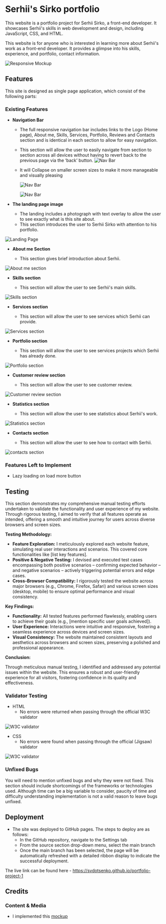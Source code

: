 # Serhii's Sirko portfolio

This website is a portfolio project for Serhii Sirko, a front-end developer. It showcases Serhii's skills in web development and design, including JavaScript, CSS, and HTML.

This website is for anyone who is interested in learning more about Serhii's work as a front-end developer. It provides a glimpse into his skills, experience, and portfolio, contact information.

![Responsive Mockup](images/readme/mockups.png)

## Features

This site is designed as single page application, which consist of the following parts:

### Existing Features

- __Navigation Bar__

    - The full responsive navigation bar includes links to the Logo (Home page), About me, Skills, Services, Portfolio, Reviews and Contacts section and is identical in each section to allow for easy navigation.
    - This section will allow the user to easily navigate from section to section across all devices without having to revert back to the previous page via the ‘back’ button.
     ![Nav Bar](images/readme/menu.png)
    - It will Collapse on smaller screen sizes to make it more manageable and visually pleasing
  
      ![Nav Bar](images/readme/menu-burger.png)
  
      ![Nav Bar](images/readme/menu-mobile.png)


- __The landing page image__

    - The landing includes a photograph with text overlay to allow the user to see exactly what is this site about.
    - This section introduces the user to Serhii Sirko with attention to his portfolio.

![Landing Page](images/readme/start.png)

- __About me Section__

    - This section gives brief introduction about Serhii.
  
![About me section](images/readme/aboutme.png)

- __Skills section__

    - This section will allow the user to see Serhii's main skills.
  
![Skills section](images/readme/skills.png)

- __Services section__

    - This section will allow the user to see services which Serhii can provide.

![Services section](images/readme/services.png)

- __Portfolio section__

    - This section will allow the user to see services projects which Serhii has already done.

![Portfolio section](images/readme/portfolio.png)

- __Customer review section__

    - This section will allow the user to see customer review.

![Customer review section](images/readme/review.png)

- __Statistics section__

    - This section will allow the user to see statistics about Serhii's work.

![Statistics section](images/readme/statistics.png)

- __Contacts section__

    - This section will allow the user to see how to contact with Serhii.

![contacts section](images/readme/contacts.png)


### Features Left to Implement

- Lazy loading on load more button

## Testing

This section demonstrates my comprehensive manual testing efforts undertaken to validate the functionality and user experience of my website. Through rigorous testing, I aimed to verify that all features operate as intended, offering a smooth and intuitive journey for users across diverse browsers and screen sizes.

**Testing Methodology:**

* **Feature Exploration:** I meticulously explored each website feature, simulating real user interactions and scenarios. This covered core functionalities like [list key features].
* **Positive & Negative Testing:** I devised and executed test cases encompassing both positive scenarios – confirming expected behavior – and negative scenarios – actively triggering potential errors and edge cases.
* **Cross-Browser Compatibility:** I rigorously tested the website across major browsers (e.g., Chrome, Firefox, Safari) and various screen sizes (desktop, mobile) to ensure optimal performance and visual consistency.

**Key Findings:**

* **Functionality:** All tested features performed flawlessly, enabling users to achieve their goals (e.g., [mention specific user goals achieved]).
* **User Experience:** Interactions were intuitive and responsive, fostering a seamless experience across devices and screen sizes.
* **Visual Consistency:** The website maintained consistent layouts and aesthetics across browsers and screen sizes, preserving a polished and professional appearance.

**Conclusion:**

Through meticulous manual testing, I identified and addressed any potential issues within the website. This ensures a robust and user-friendly experience for all visitors, fostering confidence in its quality and effectiveness.

### Validator Testing

- HTML
    - No errors were returned when passing through the official W3C validator
  
![W3C validator](images/readme/html.png)
- CSS
    - No errors were found when passing through the official (Jigsaw) validator

![W3C validator](images/readme/css.png)
### Unfixed Bugs

You will need to mention unfixed bugs and why they were not fixed. This section should include shortcomings of the frameworks or technologies used. Although time can be a big variable to consider, paucity of time and difficulty understanding implementation is not a valid reason to leave bugs unfixed.

## Deployment

- The site was deployed to GitHub pages. The steps to deploy are as follows:
    - In the GitHub repository, navigate to the Settings tab
    - From the source section drop-down menu, select the main branch
    - Once the main branch has been selected, the page will be automatically refreshed with a detailed ribbon display to indicate the successful deployment.

The live link can be found here - https://svdotsenko.github.io/portfolio-project-1


## Credits

### Content & Media 

- I implemented this [mockup](https://www.figma.com/file/h0f2OcCTHy0Nu2jKlywjbs/%D0%9F%D0%BE%D1%80%D1%82%D1%84%D0%BE%D0%BB%D1%96%D0%BE?type=design&node-id=0%3A1&mode=dev)
 